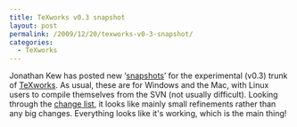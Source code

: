 ```yaml
---
title: TeXworks v0.3 snapshot
layout: post
permalink: /2009/12/20/texworks-v0-3-snapshot/
categories:
  - TeXworks
---
```

Jonathan Kew has posted new ‘[snapshots](http://code.google.com/p/texworks/downloads/list)’ for the experimental (v0.3) trunk of [TeXworks](http://www.texworks.org/). As usual, these are for Windows and the Mac, with Linux users to compile themselves from the SVN (not usually difficult). Looking through the [change list](http://code.google.com/p/texworks/source/list), it looks like mainly small refinements rather than any big changes. Everything looks like it's working, which is the main thing!

